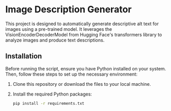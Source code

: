 # Image Description Generator

This project is designed to automatically generate descriptive alt text for images using a pre-trained model. It leverages the VisionEncoderDecoderModel from Hugging Face's transformers library to analyze images and produce text descriptions.

## Installation

Before running the script, ensure you have Python installed on your system. Then, follow these steps to set up the necessary environment:

1. Clone this repository or download the files to your local machine.
2. Install the required Python packages:

   ```bash
   pip install -r requirements.txt
